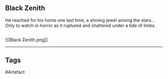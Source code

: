 ## Black Zenith
He reached for his home one last time, a shining jewel among the stars...
Only to watch in horror as it ruptured and shattered under a tide of limbs.
## 
![[Black Zenith.png]]

---
## Tags
#Artefact